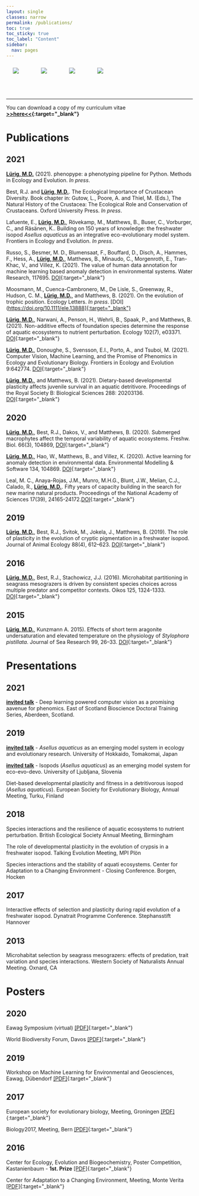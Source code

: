 ```yaml
---
layout: single
classes: narrow
permalink: /publications/ 
toc: true
toc_sticky: true
toc_label: "Content"
sidebar:
  nav: pages 
---
```


<style>
 .box {
	display: flex;
	padding: 10px;
  }

 .item {
  width: 60px;
  height: 60px;
  margin: 0 8px;
}

.page__content {
  text-align: left;
}

</style>

<div class="box">
  <div class="item">
    <a href="https://scholar.google.de/citations?user=G_4Wc0QAAAAJ&hl=de" target="_blank">
	<img src="/assets/images/thumbs/google_scholar.png">
	</a>
  </div>
  <div class="item">
    <a href="https://www.researchgate.net/profile/Moritz_Luerig" target="_blank">
	<img src="/assets/images/thumbs/researchgate.png">
	</a>
  </div>
  <div class="item">
    <a href="https://orcid.org/0000-0002-8175-6234" target="_blank">
	<img src="/assets/images/thumbs/orchid.png">
	</a>
  </div>
  <div class="item">
    <a href="https://github.com/mluerig" target="_blank">
	<img src="/assets/images/thumbs/github.png">
	</a>
  </div>  
</div>

---

You can download a copy of my curriculum vitae **[>>here<<](/assets/mluerig_CV.pdf){:target="_blank"}**


# Publications

## 2021
<u><strong>Lürig, M.D.</strong></u> (2021). phenopype: a phenotyping pipeline for Python. Methods in Ecology and Evolution. <i>In press</i>.

Best, R.J. and <u><strong>Lürig, M.D.</strong></u>. The Ecological Importance of Crustacean Diversity. Book chapter in: Gutow, L., Poore, A. and Thiel, M. (Eds.), The Natural History of the Crustacea: The Ecological Role and Conservation of Crustaceans. Oxford University Press. <i>In press</i>.

Lafuente, E., <u><strong>Lürig, M.D.</strong></u>, Rövekamp, M., Matthews, B., Buser, C., Vorburger, C., and Räsänen, K.. Building on 150 years of knowledge: the freshwater isopod <i>Asellus aquaticus</i> as an integrative eco-evolutionary model system. Frontiers in Ecology and Evolution. <i>In press</i>.
		
Russo, S., Besmer, M. D., Blumensaat, F., Bouffard, D., Disch, A., Hammes, F., Hess, A., <u><strong>Lürig, M.D.</strong></u>, Matthews, B., Minaudo, C., Morgenroth, E., Tran-Khac, V., and Villez, K. (2021). The value of human data annotation for machine learning based anomaly detection in environmental systems. Water Research, 117695. [DOI](https://doi.org/10.1016/j.watres.2021.117695){:target="_blank"}
		
Moosmann, M., Cuenca-Cambronero, M., De Lisle, S., Greenway, R., Hudson, C. M., <u><strong>Lürig, M.D.</strong></u>, and Matthews, B. (2021). On the evolution of trophic position. Ecology Letters. <i>In press</i>. [DOI](https://doi.org/10.1111/ele.13888]{:target="_blank"}

<u><strong>Lürig, M.D.</strong></u>, Narwani, A., Penson, H., Wehrli, B., Spaak, P., and Matthews, B. (2021). Non-additive effects of foundation species determine the response of aquatic ecosystems to nutrient perturbation. Ecology 102(7), e03371. [DOI](https://doi.org/10.1002/ecy.3371){:target="_blank"}

<u><strong>Lürig, M.D.</strong></u>, Donoughe, S., Svensson, E.I., Porto, A., and Tsuboi, M. (2021). Computer Vision, Machine Learning, and the Promise of Phenomics in Ecology and Evolutionary Biology. Frontiers in Ecology and Evolution 9:642774. [DOI](https://doi.org/10.3389/fevo.2021.642774){:target="_blank"}

<u><strong>Lürig, M.D.</strong></u>, and Matthews, B. (2021). Dietary-based developmental plasticity affects juvenile survival in an aquatic detritivore. Proceedings of the Royal Society B: Biological Sciences 288: 20203136. [DOI](https://doi.org/10.1098/rspb.2020.3136){:target="_blank"}

## 2020

<u><strong>Lürig, M.D.</strong></u>, Best, R.J., Dakos, V., and Matthews, B. (2020). Submerged macrophytes affect the temporal variability of aquatic ecosystems. Freshw. Biol. 66(3), 104869, [DOI](https://doi.org/10.1111/fwb.13648){:target="_blank"}

<u><strong>Lürig, M.D.</strong></u>, Hao, W., Matthews, B., and Villez, K. (2020). Active learning for anomaly detection in environmental data. Environmental Modelling \& Software 134, 104869. [DOI](https://doi.org/10.1016/j.envsoft.2020.104869){:target="_blank"}

Leal, M. C., Anaya-Rojas, J.M., Munro, M.H.G., Blunt, J.W., Melian, C.J., Calado, R., <u><strong>Lürig, M.D.</strong></u>. Fifty years of capacity building in the search for new marine natural products. Proceedings of the National Academy of Sciences 17(39), 24165-24172.[DOI](https://doi.org/10.1073/pnas.2007610117){:target="_blank"}

## 2019

<u><strong>Lürig, M.D.</strong></u>, Best, R.J., Svitok, M., Jokela, J., Matthews, B. (2019). The role of plasticity in the evolution of cryptic pigmentation in a freshwater isopod. Journal of Animal Ecology 88(4), 612–623. [DOI](https://doi.org/10.1111/1365-2656.12950){:target="_blank"}

## 2016

<u><strong>Lürig, M.D.</strong></u>, Best, R.J., Stachowicz, J.J. (2016). Microhabitat partitioning in seagrass mesograzers is driven by consistent species choices across multiple predator and competitor contexts. Oikos 125, 1324-1333. [DOI](https://doi.org/10.1111/oik.02932){:target="_blank"}

## 2015

<u><strong>Lürig, M.D.</strong></u>, Kunzmann A. 2015). Effects of short term aragonite undersaturation and elevated temperature on the physiology of <i>Stylophora pistillata</i>. Journal of Sea Research 99, 26–33. [DOI](https://doi.org/10.1016/j.seares.2015.01.005){:target="_blank"}


# Presentations

## 2021 
<u><strong>invited talk</strong></u> - Deep learning powered computer vision as a promising aavenue for phenomics. East of Scotland Bioscience Doctoral Training Series, Aberdeen, Scotland.

## 2019

<u><strong>invited talk</strong></u> - *Asellus aquaticus* as an emerging model system in ecology and evolutionary research. University of Hokkaido, Tomakomai, Japan

<u><strong>invited talk</strong></u> - Isopods (*Asellus aquaticus*) as an emerging model system for eco-evo-devo. University of Ljubljana, Slovenia

Diet-based developmental plasticity and fitness in a detritivorous isopod (*Asellus aquaticus*). European Society for Evolutionary Biology, Annual Meeting, Turku, Finland

## 2018

Species interactions and the resilience of aquatic ecosystems to nutrient perturbation. British Ecological Society Annual Meeting, Birmingham

The role of developmental plasticity in the evolution of crypsis in a freshwater isopod. Talking Evolution Meeting, MPI Plön

Species interactions and the stability of aquati ecosystems. Center for Adaptation to a Changing Environment - Closing Conference. Borgen, Hocken

## 2017

Interactive effects of selection and plasticity during rapid evolution of a freshwater isopod. Dynatrait Programme Conference. Stephansstift Hannover

## 2013

Microhabitat selection by seagrass mesograzers: effects of predation, trait variation and species interactions. Western Society of Naturalists Annual Meeting. Oxnard, CA



# Posters

## 2020

Eawag Symposium (virtual) [[PDF]](/assets/posters/2020_Eawag_symposium_Luerig_poster.pdf){:target="_blank"}

World Biodiversity Forum, Davos [[PDF]](/assets/posters/2020_World_Biodiversity_Forum_Luerig_poster.pdf){:target="_blank"}


## 2019

Workshop on Machine Learning for Environmental and Geosciences, Eawag, Dübendorf [[PDF]](/assets/posters/2019_MLEG_Luerig_poster.pdf){:target="_blank"}

## 2017

European society for evolutionary biology, Meeting, Groningen  [[PDF]](/assets/posters/2017_ESEB_Luerig_poster.pdf){:target="_blank"}

Biology2017, Meeting, Bern  [[PDF]](/assets/posters/2017_Biology17_Luerig_poster.pdf){:target="_blank"}

## 2016

Center for Ecology, Evolution and Biogeochemistry, Poster Competition, Kastanienbaum - **1st. Prize**  [[PDF]](/assets/posters/2016_MV_Luerig_poster.pdf){:target="_blank"}

Center for Adaptation to a Changing Environment, Meeting, Monte Verita  [[PDF]](/assets/posters/2016_CEEB_Luerig_poster.pdf){:target="_blank"}
